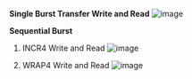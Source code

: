 **Single Burst Transfer Write and Read**
![image](https://github.com/user-attachments/assets/b6630ccb-03bb-4a9b-924a-17f9e5514f63)

**Sequential Burst**

1) INCR4 Write and Read
![image](https://github.com/user-attachments/assets/154dc67c-306c-45f2-9377-b05d1c4ba10e)

2) WRAP4 Write and Read
![image](https://github.com/user-attachments/assets/1e359d30-2c8d-4195-a108-bbdcc6f8c854)
